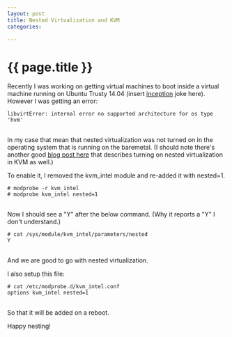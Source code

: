 ```yaml
---
layout: post
title: Nested Virtualization and KVM
categories:

---
```

 
# {{ page.title }}

Recently I was working on getting virtual machines to boot inside a virtual machine running on Ubuntu Trusty 14.04 (insert [inception](http://www.imdb.com/title/tt1375666/) joke here). However I was getting an error:

<pre>
<code>libvirtError: internal error no supported architecture for os type 'hvm'
</code>
</pre>

In my case that mean that nested virtualization was not turned on in the operating system that is running on the baremetal. (I should note there's another good [blog post here](http://kashyapc.com/2012/01/14/nested-virtualization-with-kvm-intel/) that describes turning on nested virtualization in KVM as well.)

To enable it, I removed the kvm_intel module and re-added it with nested=1.

<pre>
<code># modprobe -r kvm_intel
# modprobe kvm_intel nested=1
</code>
</pre>

Now I should see a "Y" after the below command. (Why it reports a "Y" I don't understand.)

<pre>
<code># cat /sys/module/kvm_intel/parameters/nested
Y
</code>
</pre>

And we are good to go with nested virtualization.

I also setup this file:

<pre>
<code># cat /etc/modprobe.d/kvm_intel.conf 
options kvm_intel nested=1
</code>
</pre>

So that it will be added on a reboot.

Happy nesting!
